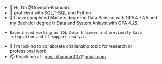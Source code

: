 - 👋 Hi, I’m @Govinda-Bhandari.
- 👀 proficient with SQL,T-SQL and Python
- 🌱 I have completed Masters degree in Data Science with GPA 4.77/5 and my Bachelor degree in Data and System Anlayst with GPA 4.26. 
-     Experineced working as SQL Data Enhineer and previously Data integration and L2 support analyst.
- 💞️ I’m looking to collaborate challenging topic for research or professional work.
- 📫 Reach me at : govinbhandari017@gmail.com
